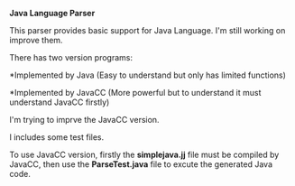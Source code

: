 **Java Language Parser**

This parser provides basic support for Java Language. I'm still working on improve them.

There has two version programs:

*Implemented by Java (Easy to understand but only has limited functions)

*Implemented by JavaCC (More powerful but to understand it must understand JavaCC firstly)

I'm trying to imprve the JavaCC version.

I includes some test files.

To use JavaCC version, firstly the **simplejava.jj** file must be compiled by JavaCC, then use the **ParseTest.java** file to excute the generated Java code.